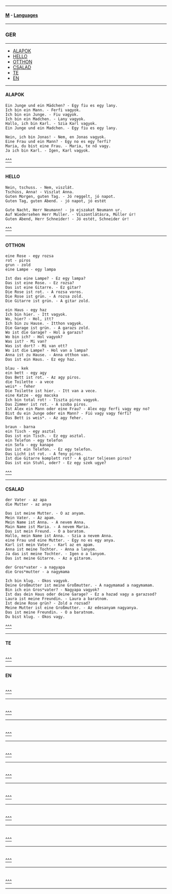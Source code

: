 
---

#### [M](https://github.com/ttltrk/TTT/blob/master/menu.md) - [Languages](https://github.com/ttltrk/TTT/blob/master/LAN/LAN.md)

---

### GER

---

- [ALAPOK](#ALAPOK)
- [HELLO](#HELLO)
- [OTTHON](#OTTHON)
- [CSALAD](#CSALAD)
- [TE](#TE)
- [EN](#EN)

---

#### ALAPOK

```
Ein Junge und ein Mädchen? - Egy fiu es egy lany.
Ich bin ein Mann. - Ferfi vagyok.
Ich bin ein Junge. - Fiu vagyok.
Ich bin ein Madchen. - Lany vagyok.
Hallo, ich bin Karl. - Szia Karl vagyok.
Ein Junge und ein Madchen. - Egy fiu es egy lany.
```

```
Nein, ich bin Jonas! - Nem, en Jonas vagyok.
Eine Frau und ein Mann? - Egy no es egy ferfi?
Maria, du bist eine Frau. - Maria, te nő vagy.
Ja ich bin Karl. - Igen, Karl vagyok.
```

[^^^](#GER)

---

#### HELLO

```
Nein, tschuss. - Nem, viszlát.
Tschüss, Anna! - Viszlat Anna.
Guten Morgen, guten Tag. - Jó reggelt, jó napot.
Guten Tag, guten Abend. - jó napot, jó estét
```

```
Gute Nacht, Herr Neumann! - jo ejszakat Neumann ur.
Auf Wiedersehen Herr Muller. - Viszontlátásra, Müller úr!
Guten Abend, Herr Schneider! - Jó estét, Schneider úr!
```

[^^^](#GER)

---

#### OTTHON

```
eine Rose - egy rozsa
rot - piros
grun - zold
eine Lampe - egy lampa

Ist das eine Lampe? - Ez egy lampa?
Das ist eine Rose. - Ez rozsa?
Das ist eine Gitarre. - Ez gitar?
Die Rose ist rot. - A rozsa voros.
Die Rose ist grün. - A rozsa zold.
Die Gitarre ist grün. - A gitar zold.
```

```
ein Haus - egy haz
Ich bin hier. - Itt vagyok.
Wo, hier? - Hol, itt?
Ich bin zu Hause. - Itthon vagyok.
Die Garage ist grün. - A garazs zold.
Wo ist die Garage? - Hol a garazs?
Wo bin ich? - Hol vagyok?
Was ist? - Mi van?
Was ist dort? - Mi van ott?
Wo ist die Lampe? - Hol van a lampa?
Anna ist zu Hause. - Anna otthon van.
Das ist ein Haus. - Ez egy haz.
```

```
blau - kek
ein bett - egy agy
Das Bett ist rot. - Az agy piros.
die Toilette - a vece
weis* - feher
Die Toilette ist hier. - Itt van a vece.
eine Katze - egy macska
Ich bin total rot! - Tiszta piros vagyok.
Das Zimmer ist rot. - A szoba piros.
Ist Alex ein Mann oder eine Frau? - Alex egy ferfi vagy egy no?
Bist du ein Junge oder ein Mann? - Fiú vagy vagy férfi?
Das Bett is weis*. - Az agy feher.
```

```
braun - barna
ein Tisch - egy asztal
Das ist ein Tisch. - Ez egy asztal.
ein Telefon - egy telefon
ein Sofa - egy kanape
Das ist ein Telefon. - Ez egy telefon.
Das Licht ist rot. - A feny piros.
Ist die Gitarre komplett rot? - A gitar teljesen piros?
Das ist ein Stuhl, oder? - Ez egy szek ugye?
```

[^^^](#GER)

---

#### CSALAD

```
der Vater - az apa
die Mutter - az anya

Das ist meine Mutter. - O az anyam.
Mein Vater. - Az apam.
Mein Name ist Anna. - A nevem Anna.
Main Name ist Maria. - A nevem Maria.
Das ist mein Freund. - O a baratom.
Hallo, mein Name ist Anna. - Szia a nevem Anna.
eine Frau und eine Mutter. - Egy no es egy anya.
Karl ist mein Vater. - Karl az en apam.
Anna ist meine Tochter. - Anna a lanyom.
Ja das ist meine Tochter. - Igen o a lanyom.
Das ist meine Gitarre. - Az a gitarom.
```

```
der Gros*vater - a nagyapa
die Gros*mutter - a nagymama

Ich bin klug. - Okos vagyok.
Deine Großmutter ist meine Großmutter. - A nagymamad a nagymamam.
Bin ich ein Gros*vater? - Nagyapa vagyok?
Ist das dein Haus oder deine Garage? - Ez a hazad vagy a garazsod?
Laura ist meine Freundin. - Laura a baratnom.
Ist deine Rose grün? - Zold a rozsad?
Meine Mutter ist eine Großmutter. - Az edesanyam nagyanya.
Das ist meine Freundin. - O a baratnom.
Du bist klug. - Okos vagy.
```

[^^^](#GER)

---

#### TE

```

```

[^^^](#GER)

---

#### EN

```

```

[^^^](#GER)

---

####

```

```

[^^^](#GER)

---

####

```

```

[^^^](#GER)

---

####

```

```

[^^^](#GER)

---

####

```

```

[^^^](#GER)

---

####

```

```

[^^^](#GER)

---

####

```

```

[^^^](#GER)

---

####

```

```

[^^^](#GER)

---

####

```

```

[^^^](#GER)

---

####

```

```

[^^^](#GER)

---
